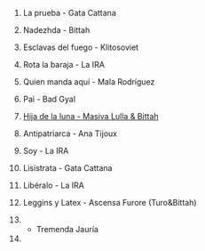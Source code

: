 1. La prueba - Gata Cattana
2. Nadezhda - Bittah
3. Esclavas del fuego - Klitosoviet
4. Rota la baraja - La IRA
5. Quien manda aquí - Mala Rodríguez
6. Pai - Bad Gyal 
7. [Hija de la luna - Masiva Lulla & Bittah](https://www.youtube.com/watch?v=6X6hHgXrHWA)
8. Antipatriarca - Ana Tijoux
9. Soy - La IRA
10. Lisistrata - Gata Cattana









1. Libéralo - La IRA
2. Leggins y Latex - Ascensa Furore (Turo&Bittah)
3.  - Tremenda Jauría
4.
